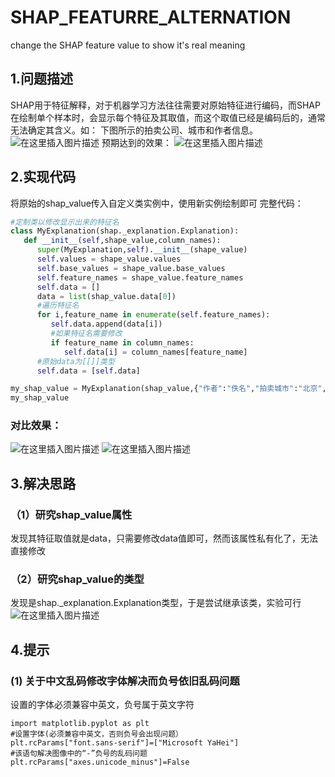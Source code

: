 # SHAP_FEATURRE_ALTERNATION
change the SHAP feature value to show it's real meaning


## 1.问题描述
SHAP用于特征解释，对于机器学习方法往往需要对原始特征进行编码，而SHAP在绘制单个样本时，会显示每个特征及其取值，而这个取值已经是编码后的，通常无法确定其含义。如：
下图所示的拍卖公司、城市和作者信息。
![在这里插入图片描述](https://img-blog.csdnimg.cn/8aef1c402aca4b648c1e3ed34983b9cf.png)
预期达到的效果：
![在这里插入图片描述](https://img-blog.csdnimg.cn/27477b150925478a8a9e96e53733df20.png)
## 2.实现代码
将原始的shap_value传入自定义类实例中，使用新实例绘制即可
完整代码：
```python
#定制类以修改显示出来的特征名
class MyExplanation(shap._explanation.Explanation):
   def __init__(self,shape_value,column_names):
      super(MyExplanation,self).__init__(shape_value)
      self.values = shape_value.values
      self.base_values = shape_value.base_values
      self.feature_names = shape_value.feature_names
      self.data = []
      data = list(shap_value.data[0])
      #遍历特征名
      for i,feature_name in enumerate(self.feature_names):
         self.data.append(data[i])
         #如果特征名需要修改
         if feature_name in column_names:
            self.data[i] = column_names[feature_name]
      #原始data为[[]]类型
      self.data = [self.data]

my_shap_value = MyExplanation(shap_value,{"作者":"佚名","拍卖城市":"北京","拍卖公司":"保利"})
my_shap_value
```
### 对比效果：
![在这里插入图片描述](https://img-blog.csdnimg.cn/21bd1eb28c364e858bf356cf655ae2f4.png)
![在这里插入图片描述](https://img-blog.csdnimg.cn/61542e0dc94d46bbb77a908767bb6ebd.png)
## 3.解决思路
### （1）研究shap_value属性
发现其特征取值就是data，只需要修改data值即可，然而该属性私有化了，无法直接修改
### （2）研究shap_value的类型
发现是shap._explanation.Explanation类型，于是尝试继承该类，实验可行
![在这里插入图片描述](https://img-blog.csdnimg.cn/24096313d5be4d389a9c68d749561302.png)
## 4.提示
### (1) 关于中文乱码修改字体解决而负号依旧乱码问题
设置的字体必须兼容中英文，负号属于英文字符
````
import matplotlib.pyplot as plt
#设置字体(必须兼容中英文，否则负号会出现问题）
plt.rcParams["font.sans-serif"]=["Microsoft YaHei"] 
#该语句解决图像中的“-”负号的乱码问题
plt.rcParams["axes.unicode_minus"]=False 
````

